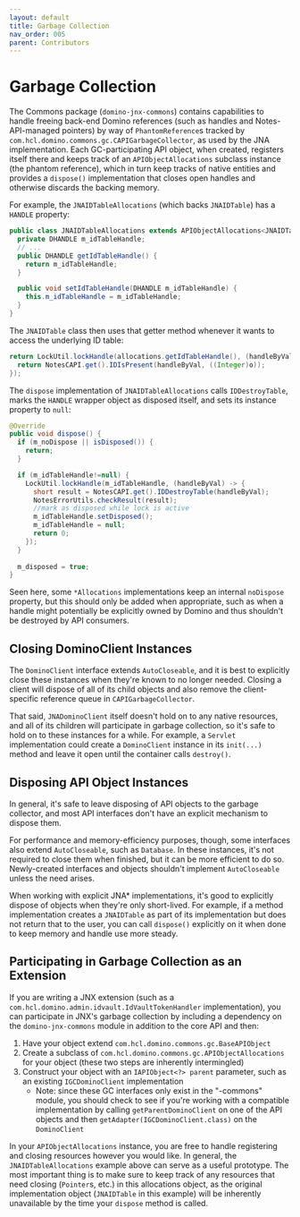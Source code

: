 ```yaml
---
layout: default
title: Garbage Collection
nav_order: 005
parent: Contributors
---
```

# Garbage Collection

The Commons package (`domino-jnx-commons`) contains capabilities to handle freeing back-end Domino references (such as handles and Notes-API-managed pointers) by way of `PhantomReference`s tracked by `com.hcl.domino.commons.gc.CAPIGarbageCollector`, as used by the JNA implementation. Each GC-participating API object, when created, registers itself there and keeps track of an `APIObjectAllocations` subclass instance (the phantom reference), which in turn keep tracks of native entities and provides a `dispose()` implementation that closes open handles and otherwise discards the backing memory.

For example, the `JNAIDTableAllocations` (which backs `JNAIDTable`) has a `HANDLE` property:

```java
public class JNAIDTableAllocations extends APIObjectAllocations<JNAIDTable> {
  private DHANDLE m_idTableHandle;
  // ...
  public DHANDLE getIdTableHandle() {
    return m_idTableHandle;
  }

  public void setIdTableHandle(DHANDLE m_idTableHandle) {
    this.m_idTableHandle = m_idTableHandle;
  }
}
```

The `JNAIDTable` class then uses that getter method whenever it wants to access the underlying ID table:

```java
return LockUtil.lockHandle(allocations.getIdTableHandle(), (handleByVal) -> {
  return NotesCAPI.get().IDIsPresent(handleByVal, ((Integer)o));
});
```

The `dispose` implementation of `JNAIDTableAllocations` calls `IDDestroyTable`, marks the `HANDLE` wrapper object as disposed itself, and sets its instance property to `null`:

```java
@Override
public void dispose() {
  if (m_noDispose || isDisposed()) {
    return;
  }

  if (m_idTableHandle!=null) {
    LockUtil.lockHandle(m_idTableHandle, (handleByVal) -> {
      short result = NotesCAPI.get().IDDestroyTable(handleByVal);
      NotesErrorUtils.checkResult(result);
      //mark as disposed while lock is active
      m_idTableHandle.setDisposed();
      m_idTableHandle = null;
      return 0;
    });
  }
  
  m_disposed = true;
}
```

Seen here, some `*Allocations` implementations keep an internal `noDispose` property, but this should only be added when appropriate, such as when a handle might potentially be explicitly owned by Domino and thus shouldn't be destroyed by API consumers.

## Closing DominoClient Instances

The `DominoClient` interface extends `AutoCloseable`, and it is best to explicitly close these instances when they're known to no longer needed. Closing a client will dispose of all of its child objects and also remove the client-specific reference queue in `CAPIGarbageCollector`.

That said, `JNADominoClient` itself doesn't hold on to any native resources, and all of its children will participate in garbage collection, so it's safe to hold on to these instances for a while. For example, a `Servlet` implementation could create a `DominoClient` instance in its `init(...)` method and leave it open until the container calls `destroy()`.

## Disposing API Object Instances

In general, it's safe to leave disposing of API objects to the garbage collector, and most API interfaces don't have an explicit mechanism to dispose them.

For performance and memory-efficiency purposes, though, some interfaces also extend `AutoCloseable`, such as `Database`. In these instances, it's not required to close them when finished, but it can be more efficient to do so. Newly-created interfaces and objects shouldn't implement `AutoCloseable` unless the need arises.

When working with explicit JNA* implementations, it's good to explicitly dispose of objects when they're only short-lived. For example, if a method implementation creates a `JNAIDTable` as part of its implementation but does not return that to the user, you can call `dispose()` explicitly on it when done to keep memory and handle use more steady.

## Participating in Garbage Collection as an Extension

If you are writing a JNX extension (such as a `com.hcl.domino.admin.idvault.IdVaultTokenHandler` implementation), you can participate in JNX's garbage collection by including a dependency on the `domino-jnx-commons` module in addition to the core API and then:

1. Have your object extend `com.hcl.domino.commons.gc.BaseAPIObject`
2. Create a subclass of `com.hcl.domino.commons.gc.APIObjectAllocations` for your object (these two steps are inherently intermingled)
3. Construct your object with an `IAPIObject<?> parent` parameter, such as an existing `IGCDominoClient` implementation
    - Note: since these GC interfaces only exist in the "-commons" module, you should check to see if you're working with a compatible implementation by calling `getParentDominoClient` on one of the API objects and then `getAdapter(IGCDominoClient.class)` on the `DominoClient`

In your `APIObjectAllocations` instance, you are free to handle registering and closing resources however you would like. In general, the `JNAIDTableAllocations` example above can serve as a useful prototype. The most important thing is to make sure to keep track of any resources that need closing (`Pointer`s, etc.) in this allocations object, as the original implementation object (`JNAIDTable` in this example) will be inherently unavailable by the time your `dispose` method is called.